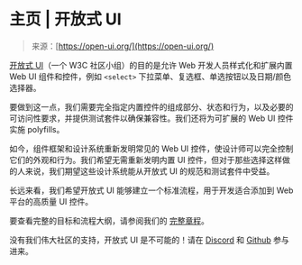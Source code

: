 <!--yml

category: 未分类

date: 2024-05-27 14:44:58

-->

# 主页 | 开放式 UI

> 来源：[https://open-ui.org/](https://open-ui.org/)

<main class="page-content" data-astro-cid-sckkx6r4="" id="page-main">

[开放式 UI](https://www.w3.org/community/open-ui/)（一个 W3C 社区小组）的目的是允许 Web 开发人员样式化和扩展内置 Web UI 组件和控件，例如 `<select>` 下拉菜单、复选框、单选按钮以及日期/颜色选择器。

要做到这一点，我们需要完全指定内置控件的组成部分、状态和行为，以及必要的可访问性要求，并提供测试套件以确保兼容性。我们还将为可扩展的 Web UI 控件实施 polyfills。

如今，组件框架和设计系统重新发明常见的 Web UI 控件，使设计师可以完全控制它们的外观和行为。我们希望无需重新发明内置 UI 控件，但对于那些选择这样做的人来说，我们期望这些设计系统能从开放式 UI 的规范和测试套件中受益。

长远来看，我们希望开放式 UI 能够建立一个标准流程，用于开发适合添加到 Web 平台的高质量 UI 控件。

要查看完整的目标和流程大纲，请参阅我们的 [完整章程](./charter)。

没有我们伟大社区的支持，开放式 UI 是不可能的！请在 [Discord](https://discord.gg/DEWjhSw) 和 [Github](https://github.com/openui/open-ui) 参与进来。

</main>
